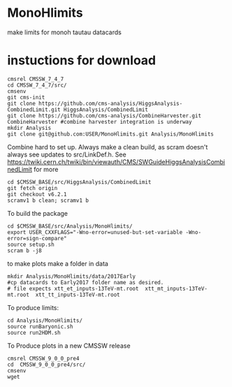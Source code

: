 # MonoHlimits
make limits for monoh tautau datacards

# instuctions for download
```
cmsrel CMSSW_7_4_7
cd CMSSW_7_4_7/src/
cmsenv
git cms-init
git clone https://github.com/cms-analysis/HiggsAnalysis-CombinedLimit.git HiggsAnalysis/CombinedLimit
git clone https://github.com/cms-analysis/CombineHarvester.git CombineHarvester #combine harvester integration is underway 
mkdir Analysis
git clone git@github.com:USER/MonoHlimits.git Analysis/MonoHlimits 
```

Combine hard to set up. Always make a clean build, as scram doesn't always see updates to src/LinkDef.h. See https://twiki.cern.ch/twiki/bin/viewauth/CMS/SWGuideHiggsAnalysisCombinedLimit for more
```
cd $CMSSW_BASE/src/HiggsAnalysis/CombinedLimit
git fetch origin
git checkout v6.2.1
scramv1 b clean; scramv1 b 
```

To build the package
```
cd $CMSSW_BASE/src/Analysis/MonoHlimits/
export USER_CXXFLAGS="-Wno-error=unused-but-set-variable -Wno-error=sign-compare"
source setup.sh
scram b -j8
```



to make plots make a folder in data 
```
mkdir Analysis/MonoHlimits/data/2017Early
#cp datacards to Early2017 folder name as desired. 
# file expects xtt_et_inputs-13TeV-mt.root  xtt_mt_inputs-13TeV-mt.root  xtt_tt_inputs-13TeV-mt.root
```


To produce limits:
```
cd Analysis/MonoHlimits/
source runBaryonic.sh
source run2HDM.sh 
``` 


To Produce plots in a new CMSSW release 
```
cmsrel CMSSW_9_0_0_pre4
cd  CMSSW_9_0_0_pre4/src/
cmsenv
wget 
```
